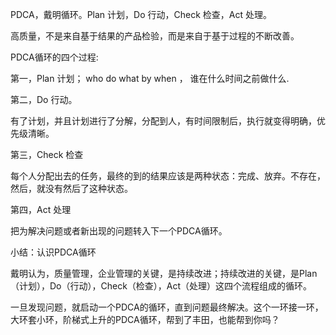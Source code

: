 PDCA，戴明循环。Plan 计划，Do 行动，Check 检查，Act 处理。

高质量，不是来自基于结果的产品检验，而是来自于基于过程的不断改善。

PDCA循环的四个过程:

第一，Plan 计划；
who do what by when ， 谁在什么时间之前做什么.

第二，Do 行动。

有了计划，并且计划进行了分解，分配到人，有时间限制后，执行就变得明确，优先级清晰。

第三，Check 检查

每个人分配出去的任务，最终的到的结果应该是两种状态：完成、放弃。不存在，然后，就没有然后了这种状态。

第四，Act 处理

把为解决问题或者新出现的问题转入下一个PDCA循环。

小结：认识PDCA循环

戴明认为，质量管理，企业管理的关键，是持续改进；持续改进的关键，是Plan（计划），Do（行动），Check（检查），Act（处理）这四个流程组成的循环。

一旦发现问题，就启动一个PDCA的循环，直到问题最终解决。这个一环接一环，大环套小环，阶梯式上升的PDCA循环，帮到了丰田，也能帮到你吗？



